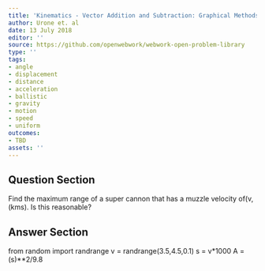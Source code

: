 ```yaml
---
title: 'Kinematics - Vector Addition and Subtraction: Graphical Methods'
author: Urone et. al
date: 13 July 2018
editor: ''
source: https://github.com/openwebwork/webwork-open-problem-library
type: ''
tags:
- angle
- displacement
- distance
- acceleration
- ballistic
- gravity
- motion
- speed
- uniform
outcomes:
- TBD
assets: ''
---
```


## Question Section 

Find the maximum range of a super cannon that has a muzzle velocity of(v,(kms).
Is this reasonable?


## Answer Section

from random import randrange
v = randrange(3.5,4.5,0.1)
s = v*1000
A = (s)**2/9.8